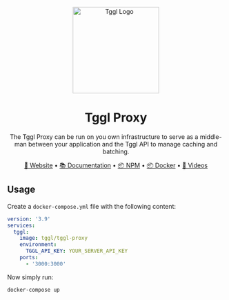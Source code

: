 <p align="center">
  <picture>
    <source media="(prefers-color-scheme: dark)" srcset="https://tggl.io/tggl-io-logo-white.svg">
    <img align="center" alt="Tggl Logo" src="https://tggl.io/tggl-io-logo-black.svg" width="200rem" />
  </picture>
</p>

<h1 align="center">Tggl Proxy</h1>

<p align="center">
  The Tggl Proxy can be run on you own infrastructure to serve as a middle-man between your application and the Tggl API to manage caching and batching.
</p>

<p align="center">
  <a href="https://tggl.io/">🔗 Website</a>
  •
  <a href="https://tggl.io/developers/evaluating-flags/tggl-proxy">📚 Documentation</a>
  •
  <a href="https://www.npmjs.com/package/tggl-proxy">📦 NPM</a>
  •
  <a href="https://hub.docker.com/r/tggl/tggl-proxy">📦 Docker</a>
  •
  <a href="https://www.youtube.com/@Tggl-io">🎥 Videos</a>
</p>

## Usage

Create a `docker-compose.yml` file with the following content:

```yaml
version: '3.9'
services:
  tggl:
    image: tggl/tggl-proxy
    environment:
      TGGL_API_KEY: YOUR_SERVER_API_KEY
    ports:
      - '3000:3000'
```
Now simply run:

```bash
docker-compose up
```
